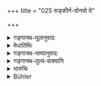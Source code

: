 +++
title = "025 सङ्कीर्ण-योनयो ये"

+++

<details><summary>गङ्गानथ-मूलानुवादः</summary>

I am going to describe those persons of mixed origin who are born in the natural and in the inverse order and are mutually connected.—(25)
</details>

<details><summary>मेधातिथिः</summary>

व्यतिषङ्गः संबन्धः । इतरेतरम् अनुलोमानाम् अनुलोमैः प्रतिलोमैश् चैवं प्रतिलोमानाम् अन्यैः प्रतिलोमैर् अनुलोमैश् च । वक्ष्यमाणसज्ञायै वचनम् ॥ १०.२५ ॥
</details>

<details><summary>गङ्गानथ-भाष्यानुवादः</summary>

‘*Connection*’ means *relationship*—of ‘natural’ sons with those of the ‘inverse’ order, and also with others of the ‘natural’ order,—of sons of the ‘inverse’ order with other sons of the same kind as also with those of the ‘natural’ order.

This verse serves to introduce the enumeration of the names in the following verses.—(25)
</details>

<details><summary>गङ्गानथ-तुल्य-वाक्यानि</summary>

**(verses 10.6-41)  
**

See Comparative notes for [Verse
10.6].
</details>

<details><summary>भारुचिः</summary>

अन्योन्यव्यतिषक्तानां प्रतिलोमैर् अनुलोमैश् चैवम् अनुलोमा अपि विज्ञेयाः । वक्ष्यमाणार्थोपक्षेपतश् चित्तप्रणिधानार्थम् । यतस् तदर्थम् अयं पूर्वश्लोकोतानां प्रतिलोमानाम् अनुवाद उत्तरार्थः ॥ १०.२५ ॥
</details>

<details><summary>Bühler</summary>

025	I will (now) fully enumerate those (sons) of mixed origin, who are born of Anulomas and of Pratilomas, and (thus) are mutually connected.
</details>
